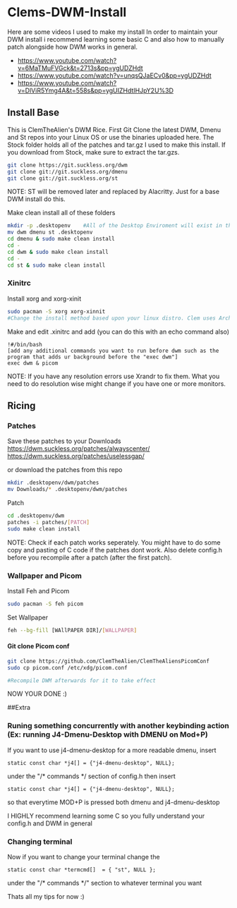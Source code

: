 # Clems-DWM-Install
Here are some videos I used to make my install 
In order to maintain your DWM install i recommend learning some basic C and also how to manually patch alongside how DWM works in general.
- https://www.youtube.com/watch?v=6MaTMuFVGck&t=2713s&pp=ygUDZHdt
- https://www.youtube.com/watch?v=unqsQJaECv0&pp=ygUDZHdt
- https://www.youtube.com/watch?v=DlViR5Ymg4A&t=558s&pp=ygUIZHdtIHJpY2U%3D

## Install Base 
This is ClemTheAlien's DWM Rice.
First Git Clone the latest DWM, Dmenu and St repos into your Linux OS or use the binaries uploaded here. The Stock folder holds all of the patches and tar.gz I used to make this install. If you download from Stock, make sure to extract the tar.gzs. 

```sh 
git clone https://git.suckless.org/dwm
git clone git://git.suckless.org/dmenu
git clone git://git.suckless.org/st
```

NOTE: ST will be removed later and replaced by Alacritty. Just for a base DWM install do this.

Make clean install all of these folders
```sh
mkdir -p .desktopenv    #All of the Desktop Enviroment will exist in this dotfile  
mv dwm dmenu st .desktopenv
cd dmenu & sudo make clean install
cd -
cd dwm & sudo make clean install
cd -
cd st & sudo make clean install
```

### Xinitrc

Install xorg and xorg-xinit

```sh
sudo pacman -S xorg xorg-xinnit
#Change the install method based upon your linux distro. Clem uses Arch currently.
```

Make and edit .xinitrc and add (you can do this with an echo command also)
```
!#/bin/bash
[add any additional commands you want to run before dwm such as the program that adds ur background before the "exec dwm"]
exec dwm & picom
```

NOTE: If you have any resolution errors use Xrandr to fix them. What you need to do resolution wise might change if you have one or more monitors.


## Ricing
### Patches
Save these patches to your Downloads
https://dwm.suckless.org/patches/alwayscenter/
https://dwm.suckless.org/patches/uselessgap/


or download the patches from this repo 


```sh
mkdir .desktopenv/dwm/patches
mv Downloads/* .desktopenv/dwm/patches
```

Patch

```sh
cd .desktopenv/dwm
patches -i patches/[PATCH]
sudo make clean install
```

NOTE: Check if each patch works seperately. You might have to do some copy and pasting of C code if the patches dont work. Also delete config.h before you recompile after a patch (after the first patch).


### Wallpaper and Picom 
Install Feh and Picom
```sh
sudo pacman -S feh picom 
```
Set Wallpaper 
```sh
feh --bg-fill [WAllPAPER DIR]/[WALLPAPER]
```

#### Git clone Picom conf
```sh
git clone https://github.com/ClemTheAlien/ClemTheAliensPicomConf
sudo cp picom.conf /etc/xdg/picom.conf

#Recompile DWM afterwards for it to take effect 
```
NOW YOUR DONE :) 

##Extra 

### Runing something concurrently with another keybinding action (Ex: running J4-Dmenu-Desktop with DMENU on Mod+P)
If you want to use j4-dmenu-desktop for a more readable dmenu, insert

```
static const char *j4[] = {"j4-dmenu-desktop", NULL};
```
 under the "/* commands */ section of config.h then insert

 ```
 static const char *j4[] = {"j4-dmenu-desktop", NULL};
 ```

 so that everytime MOD+P is pressed both dmenu and j4-dmenu-desktop

 I HIGHLY recommend learning some C so you fully understand your config.h and DWM in general

### Changing terminal 
 Now if you want to change your terminal change the 
 ```
 static const char *termcmd[]  = { "st", NULL };
 ```

 under the "/* commands */"  section to whatever terminal you want

 Thats all my tips for now :)
 
